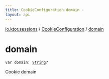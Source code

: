 ```yaml
---
title: CookieConfiguration.domain - 
layout: api
---
```


<div class='api-docs-breadcrumbs'><a href="../index.html">io.ktor.sessions</a> / <a href="index.html">CookieConfiguration</a> / <a href="./domain.html">domain</a></div>

# domain

<div class="signature"><code><span class="keyword">var </span><span class="identifier">domain</span><span class="symbol">: </span><a href="https://kotlinlang.org/api/latest/jvm/stdlib/kotlin/-string/index.html"><span class="identifier">String</span></a><span class="symbol">?</span></code></div>

Cookie domain

